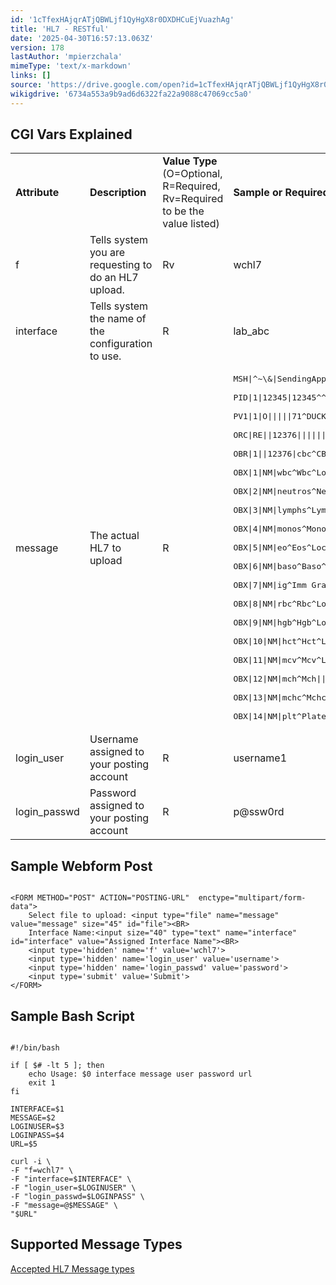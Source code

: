 ```yaml
---
id: '1cTfexHAjqrATjQBWLjf1QyHgX8r0DXDHCuEjVuazhAg'
title: 'HL7 - RESTful'
date: '2025-04-30T16:57:13.063Z'
version: 178
lastAuthor: 'mpierzchala'
mimeType: 'text/x-markdown'
links: []
source: 'https://drive.google.com/open?id=1cTfexHAjqrATjQBWLjf1QyHgX8r0DXDHCuEjVuazhAg'
wikigdrive: '6734a553a9b9ad6d6322fa22a9088c47069cc5a0'
---
```

## CGI Vars Explained

<table>
<tr>
<td><strong>Attribute</strong></td>
<td><strong>Description</strong></td>
<td><strong>Value Type</strong> (O=Optional, R=Required, Rv=Required to be the value listed)</td>
<td><strong>Sample or Required Values</strong></td>
</tr>
<tr>
<td>f</td>
<td>Tells system you are requesting to do an HL7 upload.</td>
<td>Rv</td>
<td>wchl7</td>
</tr>
<tr>
<td>interface</td>
<td>Tells system the name of the configuration to use.</td>
<td>R</td>
<td>lab_abc</td>
</tr>
<tr>
<td>message</td>
<td>The actual HL7 to upload</td>
<td>R</td>
<td><pre>MSH|^~\&|SendingApp|SendingFac|ReceivingApp|ReceivingFac|20120411070545||ORU^R01|59689|P|2.3<br />
PID|1|12345|12345^^^MIE&1.2.840.114398.1.100&ISO^MR||MOUSE^MINNIE^S||19240101|F|||123 MOUSEHOLE LN^^FORT WAYNE^IN^46808|||||||||||||||||||<br />
PV1|1|O|||||71^DUCK^DONALD||||||||||||12376|||||||||||||||||||||||||20120410160227||||||<br />
ORC|RE||12376|||||||100^DUCK^DASIY||71^DUCK^DONALD|^^^||20120411070545|||||<br />
OBR|1||12376|cbc^CBC|R||20120410160227|||22^GOOF^GOOFY|||Fasting: No|201204101625||71^DUCK^DONALD||||||201204101630|||F||^^^^^R|||||||||||||||||85025|<br />
OBX|1|NM|wbc^Wbc^Local^6690-2^Wbc^LN||7.0|/nl|3.8-11.0||||F|||20120410160227|lab|12^XYZ LAB|<br />
OBX|2|NM|neutros^Neutros^Local^770-8^Neutros^LN||68|%|40-82||||F|||20120410160227|lab|12^XYZ LAB|<br />
OBX|3|NM|lymphs^Lymphs^Local^736-9^Lymphs^LN||20|%|11-47||||F|||20120410160227|lab|12^XYZ LAB|<br />
OBX|4|NM|monos^Monos^Local^5905-5^Monos^LN||16|%|4-15|H|||F|||20120410160227|lab|12^XYZ LAB|<br />
OBX|5|NM|eo^Eos^Local^713-8^Eos^LN||3|%|0-8||||F|||20120410160227|lab|12^XYZ LAB|<br />
OBX|6|NM|baso^Baso^Local^706-2^Baso^LN||0|%|0-1||||F|||20120410160227|lab|12^XYZ LAB|<br />
OBX|7|NM|ig^Imm Gran^Local^38518-7^Imm Gran^LN||0|%|0-2||||F|||20120410160227|lab|12^XYZ LAB|<br />
OBX|8|NM|rbc^Rbc^Local^789-8^Rbc^LN||4.02|/pl|4.07-4.92|L|||F|||20120410160227|lab|12^XYZ LAB|<br />
OBX|9|NM|hgb^Hgb^Local^718-7^Hgb^LN||13.7|g/dl|12.0-14.1||||F|||20120410160227|lab|12^XYZ LAB|<br />
OBX|10|NM|hct^Hct^Local^4544-3^Hct^LN||40|%|34-43||||F|||20120410160227|lab|12^XYZ LAB|<br />
OBX|11|NM|mcv^Mcv^Local^787-2^Mcv^LN||80|fl|77-98||||F|||20120410160227|lab|12^XYZ LAB|<br />
OBX|12|NM|mch^Mch||30|pg|27-35||||F|||20120410160227|lab|12^XYZ LAB|<br />
OBX|13|NM|mchc^Mchc||32|g/dl|32-35||||F|||20120410160227|lab|12^XYZ LAB|<br />
OBX|14|NM|plt^Platelets||221|/nl|140-400||||F|||20120410160227|lab|12^XYZ LAB|</pre></td>
</tr>
<tr>
<td>login_user</td>
<td>Username assigned to your posting account</td>
<td>R</td>
<td>username1</td>
</tr>
<tr>
<td>login_passwd</td>
<td>Password assigned to your posting account</td>
<td>R</td>
<td>p@ssw0rd</td>
</tr>
</table>

## Sample Webform Post

```

<FORM METHOD="POST" ACTION="POSTING-URL"  enctype="multipart/form-data">
    Select file to upload: <input type="file" name="message" value="message" size="45" id="file"><BR>
    Interface Name:<input size="40" type="text" name="interface" id="interface" value="Assigned Interface Name"><BR>
    <input type='hidden' name='f' value='wchl7'>
    <input type='hidden' name='login_user' value='username'>
    <input type='hidden' name='login_passwd' value='password'>
    <input type='submit' value='Submit'>
</FORM>
```

## Sample Bash Script

```

#!/bin/bash

if [ $# -lt 5 ]; then
	echo Usage: $0 interface message user password url
	exit 1
fi

INTERFACE=$1
MESSAGE=$2
LOGINUSER=$3
LOGINPASS=$4
URL=$5

curl -i \
-F "f=wchl7" \
-F "interface=$INTERFACE" \
-F "login_user=$LOGINUSER" \
-F "login_passwd=$LOGINPASS" \
-F "message=@$MESSAGE" \
"$URL"
```

## Supported Message Types

[Accepted HL7 Message types](#accepted-hl7-message-types)
